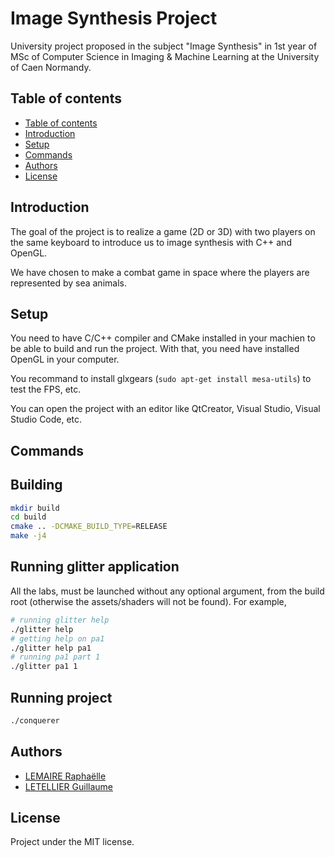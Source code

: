 # Image Synthesis Project

University project proposed in the subject "Image Synthesis" in 1st year of MSc of Computer Science in Imaging & Machine Learning at the University of Caen Normandy.

## Table of contents

  - [Table of contents](#table-of-contents)
  - [Introduction](#introduction)
  - [Setup](#setup)
  - [Commands](#commands)
  - [Authors](#authors)
  - [License](#license)

## Introduction
The goal of the project is to realize a game (2D or 3D) with two players on the same keyboard to introduce us to image synthesis with C++ and OpenGL.

We have chosen to make a combat game in space where the players are represented by sea animals.

## Setup
You need to have C/C++ compiler and CMake installed in your machien to be able to build and run the project.
With that, you need have installed OpenGL in your computer.

You recommand to install glxgears (`sudo apt-get install mesa-utils`) to test the FPS, etc.

You can open the project with an editor like QtCreator, Visual Studio, Visual Studio Code, etc.

## Commands
## Building
```bash
mkdir build
cd build
cmake .. -DCMAKE_BUILD_TYPE=RELEASE
make -j4
```

## Running glitter application
All the labs, must be launched without any optional argument, from the build root (otherwise the assets/shaders will not be found). For example,
```bash
# running glitter help
./glitter help
# getting help on pa1
./glitter help pa1
# running pa1 part 1
./glitter pa1 1
```

## Running project
```bash
./conquerer
```

## Authors
- [LEMAIRE Raphaëlle](https://github.com/Seirihiri)
- [LETELLIER Guillaume](https://github.com/Guigui14460)

## License
Project under the MIT license.
